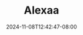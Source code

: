 --- 
title: "Alexaa"
description: "download  video bokep Alexaa  tele durasi panjang new"
date: 2024-11-08T12:42:47-08:00
file_code: "qxpdapabzif8"
draft: false
cover: "8e26n5h2yy3pgv9m.jpg"
tags: ["Alexaa", "bokep-indo", "bokep-viral", "bokep-ig"]
length: 2337
fld_id: "1483119"
foldername: "Alexaaa  kieww"
categories: ["Alexaaa  kieww"]
views: 0
---